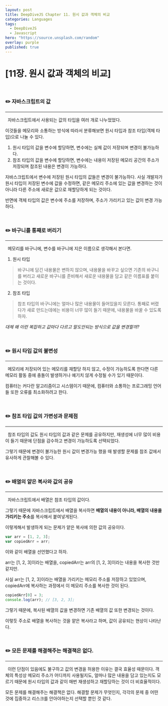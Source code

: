 ```yaml
---
layout: post
title: DeepDiveJS Chapter 11. 원시 값과 객체의 비교
categories: Languages
tags:
  - DeepDiveJS
  - Javascript
hero: "https://source.unsplash.com/random"
overlay: purple
published: true
---
```


# [11장. 원시 값과 객체의 비교]

</br>

### ✏️ 자바스크립트의 값

---

&nbsp; 자바스크립트에서 사용되는 값의 타입을 여러 개로 나누었었다.

이것들을 메모리와 소통하는 방식에 따라서 분류해보면 원시 타입과 참조 타입(객체 타입)으로 나눌 수 있다.

1. 원시 타입의 값을 변수에 할당하면, 변수에는 실체 값이 저장되며 변경이 불가능하다.
2. 참조 타입의 값을 변수에 할당하면, 변수에는 내용이 저장된 메모리 공간의 주소가 저장되며 참조된 내용은 변경이 가능하다.

자바스크립트에서 변수에 저장된 원시 타입의 값들은 변경이 불가능하다. 사실 개발자가 원시 타입이 저장된 변수에 값을 수정하면, 같은 메모리 주소에 있는 값을 변경하는 것이 아니라 다른 주소에 새로운 값으로 재할당하게 되는 것이다.

반면에 객체 타입의 값은 변수에 주소를 저장하며, 주소가 가리키고 있는 값이 변경 가능하다.

</br>

### ✏️ 바구니를 통째로 버리기

---

&nbsp; 메모리를 바구니에, 변수를 바구니에 지은 이름으로 생각해서 본다면.

1. 원시 타입

> 바구니에 담긴 내용물은 변하지 않으며, 내용물을 바꾸고 싶으면 기존의 바구니를 버리고 새로운 바구니를 준비해서 새로운 내용물을 담고 같은 이름표를 붙이는 것이다.

2. 참조 타입

> 참조 타입의 바구니에는 얼마나 많은 내용물이 들어있을지 모른다. 통째로 버렸다가 새로 만드는데에는 비용이 너무 많이 들기 때문에, 내용물을 바꿀 수 있도록 하자.

_대체 왜 이런 복잡하고 값마다 다르고 말도안되는 방식으로 값을 변경할까?_

</br>

### ✏️ 원시 타입 값의 불변성

---

&nbsp; 메모리에 저장되어 있는 메모리를 재할당 하지 않고, 수정이 가능하도록 한다면 다른 메모리 활동 중에 충돌이 발생하거나 예기치 않게 수정될 수가 있기 때문이다.

컴퓨터는 커다란 알고리즘이고 시스템이기 때문에, 컴퓨터와 소통하는 프로그래밍 언어들 또한 오류를 최소화하려고 한다.

</br>

### ✏️ 참조 타입 값의 가변성과 문제점

---

&nbsp; 참조 타입의 값도 원시 타입의 값과 같은 문제를 공유하지만, 재생성에 너무 많이 비용이 들기 때문에 단점을 감수하고 변경이 가능하도록 선택되었다.

그렇기 때문에 변경이 불가능한 원시 값이 변경가능 했을 때 발생할 문제를 참조 값에서 유사하게 관찰해볼 수 있다.

</br>

### ✏️ 배열의 얕은 복사와 값의 공유

---

&nbsp; 자바스크립트에서 배열은 참조 타입의 값이다.

그렇기 때문에 자바스크립트에서 배열을 복사하면 **배열의 내용이 아니라, 배열의 내용을 가리키는 주소**를 복사해서 붙여넣게된다.

이렇게해서 발생하게 되는 문제가 얕은 복사에 의한 값의 공유이다.

```js
var arr = [1, 2, 3];
var copiedArr = arr;
```

이와 같이 배열을 선언했다고 하자.

arr는 [1, 2, 3]이라는 배열을, copiedArr는 arr의 [1, 2, 3]이라는 내용을 복사한 것만 같지만.

사실 arr는 [1, 2, 3]이라는 배열을 가리키는 메모리 주소를 저장하고 있었으며, copiedArr에 복사하는 과정에서 이 메모리 주소를 복사한 것이 된다.

```js
copiedArr[0] = 3;
console.log(arr); // [3, 2, 3];
```

그렇기 때문에, 복사된 배열의 값을 변경하면 기존 배열의 값 또한 변경되는 것이다.

이렇듯 주소로 배열을 복사하는 것을 얕은 복사라고 하며, 값이 공유되는 현상이 나타난다.

</br>

### ✏️ 모든 문제를 해결해주는 해결책은 없다.

---

&nbsp; 이런 단점이 있음에도 불구하고 값의 변경을 허용한 이유는 결국 효율성 때문이다. 객체의 특성상 메모리 주소가 어디까지 사용될지도, 얼마나 많은 내용을 담고 있는지도 모르기 때문에 원시 타입의 값과 같이 매번 재생성하고 재할당하는 것이 더 비효율적이다.

모든 문제를 해결해주는 해결책은 없다. 해결할 문제가 무엇인지, 각각의 문제 중 어떤 것에 집중하고 리스크를 안아야하는지 선택할 뿐인 것 같다.

